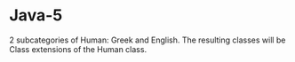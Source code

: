 # Java-5
 2 subcategories of Human: Greek and English. The resulting classes will be Class extensions of the Human class.

